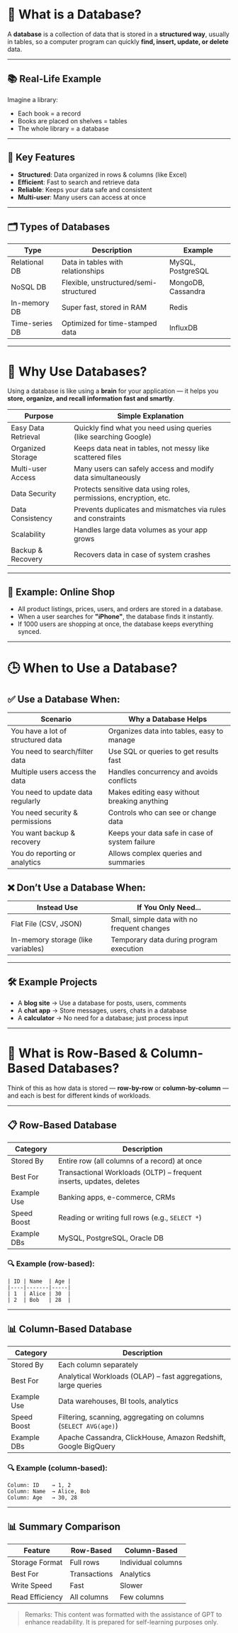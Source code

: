 # 📘 What is a Database?

A **database** is a collection of data that is stored in a **structured way**, usually in tables, so a computer program can quickly **find, insert, update, or delete** data.

---

## 📚 Real-Life Example

Imagine a library:

- Each book = a record  
- Books are placed on shelves = tables  
- The whole library = a database  

---

## 🔑 Key Features

- **Structured**: Data organized in rows & columns (like Excel)  
- **Efficient**: Fast to search and retrieve data  
- **Reliable**: Keeps your data safe and consistent  
- **Multi-user**: Many users can access at once  

---

## 🗂️ Types of Databases

| Type           | Description                               | Example                |
|----------------|-------------------------------------------|------------------------|
| Relational DB  | Data in tables with relationships         | MySQL, PostgreSQL      |
| NoSQL DB       | Flexible, unstructured/semi-structured    | MongoDB, Cassandra     |
| In-memory DB   | Super fast, stored in RAM                 | Redis                  |
| Time-series DB | Optimized for time-stamped data           | InfluxDB               |

---

# 🧠 Why Use Databases?

Using a database is like using a **brain** for your application — it helps you **store, organize, and recall information fast and smartly**.

| Purpose             | Simple Explanation                                                    |
|---------------------|------------------------------------------------------------------------|
| Easy Data Retrieval | Quickly find what you need using queries (like searching Google)       |
| Organized Storage   | Keeps data neat in tables, not messy like scattered files              |
| Multi-user Access   | Many users can safely access and modify data simultaneously            |
| Data Security       | Protects sensitive data using roles, permissions, encryption, etc.     |
| Data Consistency    | Prevents duplicates and mismatches via rules and constraints           |
| Scalability         | Handles large data volumes as your app grows                           |
| Backup & Recovery   | Recovers data in case of system crashes                                |

---

## 🛒 Example: Online Shop

- All product listings, prices, users, and orders are stored in a database.  
- When a user searches for **"iPhone"**, the database finds it instantly.  
- If 1000 users are shopping at once, the database keeps everything synced.  

---

# 🕒 When to Use a Database?

## ✅ Use a Database When:

| Scenario                              | Why a Database Helps                                      |
|---------------------------------------|------------------------------------------------------------|
| You have a lot of structured data     | Organizes data into tables, easy to manage                |
| You need to search/filter data        | Use SQL or queries to get results fast                    |
| Multiple users access the data        | Handles concurrency and avoids conflicts                  |
| You need to update data regularly     | Makes editing easy without breaking anything              |
| You need security & permissions       | Controls who can see or change data                       |
| You want backup & recovery            | Keeps your data safe in case of system failure            |
| You do reporting or analytics         | Allows complex queries and summaries                      |

## ❌ Don’t Use a Database When:

| Instead Use                      | If You Only Need...                                |
|----------------------------------|-----------------------------------------------------|
| Flat File (CSV, JSON)           | Small, simple data with no frequent changes        |
| In-memory storage (like variables)| Temporary data during program execution            |

---

## 🛠️ Example Projects

- A **blog site** → Use a database for posts, users, comments  
- A **chat app** → Store messages, users, chats in a database  
- A **calculator** → No need for a database; just process input  

---

# 🧱 What is Row-Based & Column-Based Databases?

Think of this as how data is stored — **row-by-row** or **column-by-column** — and each is best for different kinds of workloads.

---

## 📋 Row-Based Database

| Category       | Description                                                               |
|----------------|---------------------------------------------------------------------------|
| Stored By      | Entire row (all columns of a record) at once                              |
| Best For       | Transactional Workloads (OLTP) – frequent inserts, updates, deletes       |
| Example Use    | Banking apps, e-commerce, CRMs                                            |
| Speed Boost    | Reading or writing full rows (e.g., `SELECT *`)                           |
| Example DBs    | MySQL, PostgreSQL, Oracle DB                                              |

### 🔍 Example (row-based):

```
| ID | Name  | Age |
|----|-------|-----|
| 1  | Alice | 30  |
| 2  | Bob   | 28  |
```

---

## 📊 Column-Based Database

| Category       | Description                                                               |
|----------------|---------------------------------------------------------------------------|
| Stored By      | Each column separately                                                    |
| Best For       | Analytical Workloads (OLAP) – fast aggregations, large queries            |
| Example Use    | Data warehouses, BI tools, analytics                                      |
| Speed Boost    | Filtering, scanning, aggregating on columns (`SELECT AVG(age)`)           |
| Example DBs    | Apache Cassandra, ClickHouse, Amazon Redshift, Google BigQuery           |

### 🔍 Example (column-based):

```
Column: ID    → 1, 2  
Column: Name  → Alice, Bob  
Column: Age   → 30, 28
```

---

## 📊 Summary Comparison

| Feature         | Row-Based         | Column-Based        |
|-----------------|-------------------|---------------------|
| Storage Format  | Full rows         | Individual columns  |
| Best For        | Transactions      | Analytics           |
| Write Speed     | Fast              | Slower              |
| Read Efficiency | All columns       | Few columns         |

> Remarks: This content was formatted with the assistance of GPT to enhance readability. It is prepared for self-learning purposes only.